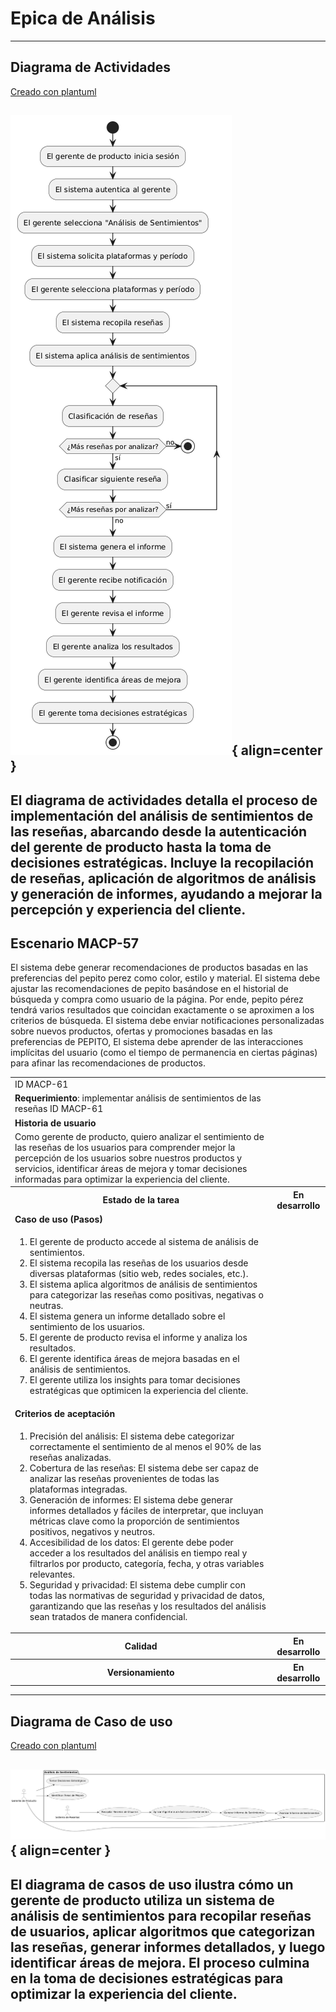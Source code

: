 # Epica de Análisis

------
## Diagrama de Actividades
[Creado con plantuml](https://plantuml.com/es/)

![Image title](./assets/DIAGRAMADEACTIVIDADES/MACP-61.png){ align=center }
---
El diagrama de actividades detalla el proceso de implementación del análisis de sentimientos de las reseñas, abarcando desde la autenticación del gerente de producto hasta la toma de decisiones estratégicas. Incluye la recopilación de reseñas, aplicación de algoritmos de análisis y generación de informes, ayudando a mejorar la percepción y experiencia del cliente.
---

###
###

## Escenario MACP-57
El sistema debe generar recomendaciones de productos basadas en las preferencias del pepito perez como color, estilo y material. El sistema debe ajustar las recomendaciones de pepito  basándose en el historial de búsqueda y compra como usuario de la página. Por ende, pepito pérez tendrá varios resultados que coincidan exactamente o se aproximen a los criterios de búsqueda.  El sistema debe enviar notificaciones personalizadas sobre nuevos productos, ofertas y promociones basadas en las preferencias de PEPITO, El sistema debe aprender de las interacciones implícitas del usuario (como el tiempo de permanencia en ciertas páginas) para afinar las recomendaciones de productos.

<table id="customers">
  <tr class="idtext principal">
    <td>ID MACP-61</td>
  </tr>
  <tr class="single text">
    <td><strong>Requerimiento</strong>: implementar análisis de sentimientos de las reseñas ID MACP-61</td>
  </tr>
  <tr class="single gray">
    <td><strong>Historia de usuario</strong></td>
  </tr>
  <tr class="single text">
    <td>Como gerente de producto, quiero analizar el sentimiento de las reseñas de los usuarios para comprender mejor la percepción de los usuarios sobre nuestros productos y servicios, identificar áreas de mejora y tomar decisiones informadas para optimizar la experiencia del cliente.</td>
  </tr>
  <tr class="duo">
    <th class="gray"><strong>Estado de la tarea</strong></th>
    <th>En desarrollo</th>
  </tr>
  <tr class="single gray">
    <td><strong>Caso de uso (Pasos)</strong></td>
  </tr>
  <tr class="single text">
    <td>
        <ol>
            <li>El gerente de producto accede al sistema de análisis de sentimientos.</li>
            <li>El sistema recopila las reseñas de los usuarios desde diversas plataformas (sitio web, redes sociales, etc.).</li>
            <li>El sistema aplica algoritmos de análisis de sentimientos para categorizar las reseñas como positivas, negativas o neutras.</li>
            <li>El sistema genera un informe detallado sobre el sentimiento de los usuarios.</li>
            <li>El gerente de producto revisa el informe y analiza los resultados.</li>
            <li>El gerente identifica áreas de mejora basadas en el análisis de sentimientos.</li>
            <li>El gerente utiliza los insights para tomar decisiones estratégicas que optimicen la experiencia del cliente.</li>
        </ol>
    </td>
  </tr>
  <tr class="single gray">
    <td><strong>Criterios de aceptación</strong></td>
  </tr>
  <tr class="single text">
    <td>
        <ol>
            <li>Precisión del análisis: El sistema debe categorizar correctamente el sentimiento de al menos el 90% de las reseñas analizadas.</li>
            <li>Cobertura de las reseñas: El sistema debe ser capaz de analizar las reseñas provenientes de todas las plataformas integradas.</li>
            <li>Generación de informes: El sistema debe generar informes detallados y fáciles de interpretar, que incluyan métricas clave como la proporción de sentimientos positivos, negativos y neutros.</li>
            <li>Accesibilidad de los datos: El gerente debe poder acceder a los resultados del análisis en tiempo real y filtrarlos por producto, categoría, fecha, y otras variables relevantes.</li>
            <li>Seguridad y privacidad: El sistema debe cumplir con todas las normativas de seguridad y privacidad de datos, garantizando que las reseñas y los resultados del análisis sean tratados de manera confidencial.</li>                      
        </ol>
    </td>
  </tr>
 <tr class="duo">
    <th class="gray"><strong>Calidad</strong></th>
    <th>En desarrollo</th>
  </tr>
  <tr class="duo">
    <th class="gray"><strong>Versionamiento</strong></th>
    <th>En desarrollo</th>
  </tr>
</table>



---
## Diagrama de Caso de uso
[Creado con plantuml](https://plantuml.com/es/)

![Image title](./assets/DIAGRADEUSOS/MACP-61.png){ align=center }
---
El diagrama de casos de uso ilustra cómo un gerente de producto utiliza un sistema de análisis de sentimientos para recopilar reseñas de usuarios, aplicar algoritmos que categorizan las reseñas, generar informes detallados, y luego identificar áreas de mejora. El proceso culmina en la toma de decisiones estratégicas para optimizar la experiencia del cliente.
---

